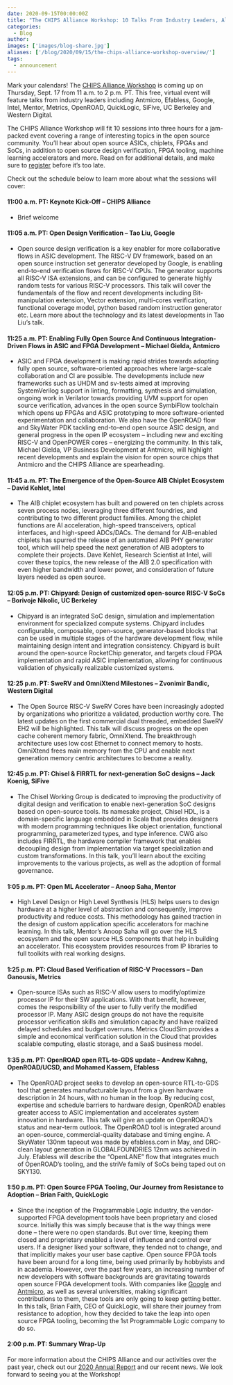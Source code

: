 ```yaml
---
date: 2020-09-15T00:00:00Z
title: "The CHIPS Alliance Workshop: 10 Talks From Industry Leaders, All For Free"
categories:
  - Blog
author:
images: ['images/blog-share.jpg']
aliases: ['/blog/2020/09/15/the-chips-alliance-workshop-overview/']
tags:
  - announcement
---
```


Mark your calendars! The [CHIPS Alliance Workshop](https://events.linuxfoundation.org/chips-alliance-workshop/) is coming up on Thursday, Sept. 17 from 11 a.m. to 2 p.m. PT. This free, virtual event will feature talks from industry leaders including Antmicro, Efabless, Google, Intel, Mentor, Metrics, OpenROAD, QuickLogic, SiFive, UC Berkeley and Western Digital.  

The CHIPS Alliance Workshop will fit 10 sessions into three hours for a jam-packed event covering a range of interesting topics in the open source community. You’ll hear about open source ASICs, chiplets, FPGAs and SoCs, in addition to open source design verification, FPGA tooling, machine learning accelerators and more. Read on for additional details, and make sure to [register](https://events.linuxfoundation.org/chips-alliance-workshop/register/) before it’s too late.

Check out the schedule below to learn more about what the sessions will cover:

#### 11:00 a.m. PT: Keynote Kick-Off – CHIPS Alliance

- Brief welcome

#### 11:05 a.m. PT: Open Design Verification – Tao Liu, Google

- Open source design verification is a key enabler for more collaborative flows in ASIC development. The RISC-V DV framework, based on an open source instruction set generator developed by Google, is enabling end-to-end verification flows for RISC-V CPUs.  The generator supports all RISC-V ISA extensions, and can be configured to generate highly random tests for various RISC-V processors. This talk will cover the fundamentals of the flow and recent developments including Bit-manipulation extension, Vector extension, multi-cores verification, functional coverage model, python based random instruction generator etc.  Learn more about the technology and its latest developments in Tao Liu’s talk. 

#### 11:25 a.m. PT: Enabling Fully Open Source And Continuous Integration-Driven Flows in ASIC and FPGA Development – Michael Gielda, Antmicro

- ASIC and FPGA development is making rapid strides towards adopting fully open source, software-oriented approaches where large-scale collaboration and CI are possible. The developments include new frameworks such as UHDM and sv-tests aimed at improving SystemVerilog support in linting, formatting, synthesis and simulation, ongoing work in Verilator towards providing UVM support for open source verification, advances in the open source SymbiFlow toolchain which opens up FPGAs and ASIC prototyping to more software-oriented experimentation and collaboration. We also have the OpenROAD flow and SkyWater PDK tackling end-to-end open source ASIC design, and general progress in the open IP ecosystem – including new and exciting RISC-V and OpenPOWER cores – energizing the community. In this talk, Michael Gielda, VP Business Development at Antmicro, will highlight recent developments and explain the vision for open source chips that Antmicro and the CHIPS Alliance are spearheading.

#### 11:45 a.m. PT: The Emergence of the Open-Source AIB Chiplet Ecosystem – David Kehlet, Intel

- The AIB chiplet ecosystem has built and powered on ten chiplets across seven process nodes, leveraging three different foundries, and contributing to two different product families.  Among the chiplet functions are AI acceleration, high-speed transceivers, optical interfaces, and high-speed ADCs/DACs.  The demand for AIB-enabled chiplets has spurred the release of an automated AIB PHY generator tool, which will help speed the next generation of AIB adopters to complete their projects.  Dave Kehlet, Research Scientist at Intel, will cover these topics, the new release of the AIB 2.0 specification with even higher bandwidth and lower power, and consideration of future layers needed as open source.

#### 12:05 p.m. PT: Chipyard: Design of customized open-source RISC-V SoCs – Borivoje Nikolic, UC Berkeley

- Chipyard is an integrated SoC design, simulation and implementation environment for specialized compute systems. Chipyard includes configurable, composable, open-source, generator-based blocks that can be used in multiple stages of the hardware development flow, while maintaining design intent and integration consistency.  Chipyard is built around the open-source RocketChip generator, and targets cloud FPGA implementation and rapid ASIC implementation, allowing for continuous validation of physically realizable customized systems.

#### 12:25 p.m. PT: SweRV and OmniXtend Milestones – Zvonimir Bandic, Western Digital

- The Open Source RISC-V SweRV Cores have been increasingly adopted by organizations who prioritize a validated, production worthy core. The latest updates on the first commercial dual threaded, embedded SweRV EH2 will be highlighted. This talk will discuss progress on the open cache coherent memory fabric, OmniXtend. The breakthrough architecture uses low cost Ethernet to connect memory to hosts. OmniXtend frees main memory from the CPU and enable next generation memory centric architectures to become a reality. 

#### 12:45 p.m. PT: Chisel & FIRRTL for next-generation SoC designs – Jack Koenig, SiFive

- The Chisel Working Group is dedicated to improving the productivity of digital design and verification to enable next-generation SoC designs based on open-source tools. Its namesake project, Chisel HDL, is a domain-specific language embedded in Scala that provides designers with modern programming techniques like object orientation, functional programming, parameterized types, and type inference. CWG also includes FIRRTL, the hardware compiler framework that enables decoupling design from implementation via target specialization and custom transformations. In this talk, you’ll learn about the exciting improvements to the various projects, as well as the adoption of formal governance.

#### 1:05 p.m. PT: Open ML Accelerator – Anoop Saha, Mentor

- High Level Design or High Level Synthesis (HLS) helps users to design hardware at a higher level of abstraction and consequently, improve productivity and reduce costs. This methodology has gained traction in the design of custom application specific accelerators for machine learning. In this talk, Mentor’s Anoop Saha will go over the HLS ecosystem and the open source HLS components that help in building an accelerator. This ecosystem provides resources from IP libraries to full toolkits with real working designs.

#### 1:25 p.m. PT: Cloud Based Verification of RISC-V Processors – Dan Ganousis, Metrics

- Open-source ISAs such as RISC-V allow users to modify/optimize processor IP for their SW applications. With that benefit, however, comes the responsibility of the user to fully verify the modified processor IP. Many ASIC design groups do not have the requisite processor verification skills and simulation capacity and have realized delayed schedules and budget overruns. Metrics CloudSim provides a simple and economical verification solution in the Cloud that provides scalable computing, elastic storage, and a SaaS business model.

#### 1:35 p.m. PT: OpenROAD open RTL-to-GDS update – Andrew Kahng, OpenROAD/UCSD, and Mohamed Kassem, Efabless 

- The OpenROAD project seeks to develop an open-source RTL-to-GDS tool that generates manufacturable layout from a given hardware description in 24 hours,  with no human in the loop. By reducing cost, expertise and schedule barriers to hardware design, OpenROAD enables greater access to ASIC implementation and accelerates system innovation in hardware. This talk will give an update on OpenROAD’s status and near-term outlook. The OpenROAD tool is integrated around  an open-source, commercial-quality database and timing engine. A SkyWater 130nm tapeout was made by efabless.com in May, and DRC-clean layout generation in GLOBALFOUNDRIES 12nm was achieved in July.  Efabless will describe the “OpenLANE” flow that integrates much of OpenROAD’s tooling, and the striVe family of SoCs being taped out on SKY130. 

#### 1:50 p.m. PT: Open Source FPGA Tooling, Our Journey from Resistance to Adoption – Brian Faith, QuickLogic

- Since the inception of the Programmable Logic industry, the vendor-supported FPGA development tools have been proprietary and closed source. Initially this was simply because that is the way things were done – there were no open standards. But over time, keeping them closed and proprietary enabled a level of influence and control over users. If a designer liked your software, they tended not to change, and that implicitly makes your user base captive.  Open source FPGA tools have been around for a long time, being used primarily by hobbyists and in academia. However, over the past few years, an increasing number of new developers with software backgrounds are gravitating towards open source FPGA development tools.  With companies like [Google](http://www.google.com/) and [Antmicro](http://www.antmicro.com/), as well as several universities, making significant contributions to them, these tools are only going to keep getting better.  In this talk, Brian Faith, CEO of QuickLogic, will share their journey from resistance to adoption, how they decided to take the leap into open source FPGA tooling, becoming the 1st Programmable Logic company to do so.

#### 2:00 p.m. PT: Summary Wrap-Up


For more information about the CHIPS Alliance and our activities over the past year, check out our [2020 Annual Report](https://chipsalliance.org/chips-alliance-2020-annual-report/) and our recent news. We look forward to seeing you at the Workshop! 
